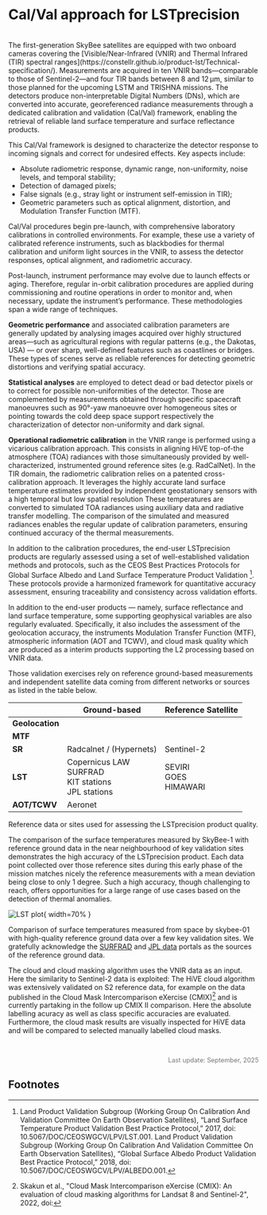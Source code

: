 # Cal/Val approach for LSTprecision 
<br>
The first-generation SkyBee satellites are equipped with two onboard cameras covering the [Visible/Near-Infrared (VNIR) and Thermal Infrared (TIR) spectral ranges](https://constellr.github.io/product-lst/Technical-specification/). Measurements are acquired in ten VNIR bands—comparable to those of Sentinel-2—and four TIR bands between 8 and 12 µm, similar to those planned for the upcoming LSTM and TRISHNA missions. The detectors produce non-interpretable Digital Numbers (DNs), which are converted into accurate, georeferenced radiance measurements through a dedicated calibration and validation (Cal/Val) framework, enabling the retrieval of reliable land surface temperature and surface reflectance  products. 
 
This Cal/Val framework is designed to characterize the detector response to incoming signals and correct for undesired effects. Key aspects include:  

- Absolute radiometric response, dynamic range, non-uniformity, noise levels, and temporal stability; 
- Detection of damaged pixels; 
- False signals (e.g., stray light or instrument self-emission in TIR); 
- Geometric parameters such as optical alignment, distortion, and Modulation Transfer Function (MTF).  

Cal/Val procedures begin pre-launch, with comprehensive laboratory calibrations in controlled environments. For example, these use a variety of calibrated reference instruments, such as blackbodies for thermal calibration and uniform light sources in the VNIR, to assess the detector responses, optical alignment, and radiometric accuracy. 
 
Post-launch, instrument performance may evolve due to launch effects or aging. Therefore, regular in-orbit calibration procedures are applied during commissioning and routine operations in order to monitor and, when necessary, update the instrument’s performance. These methodologies span a wide range of techniques. 
 
**Geometric performance** and associated calibration parameters are generally updated by analysing images acquired over highly structured areas—such as agricultural regions with regular patterns (e.g., the Dakotas, USA) — or over sharp, well-defined features such as coastlines or bridges. These types of scenes serve as reliable references for detecting geometric distortions and verifying spatial accuracy. 
 
**Statistical analyses** are employed to detect dead or bad detector pixels or to correct for possible non-uniformities of the detector. Those are complemented by measurements obtained through specific spacecraft manoeuvres such as 90°-yaw manoeuvre over homogeneous sites or pointing towards the cold deep space support respectively the characterization of detector non-uniformity and dark signal. 
 
**Operational radiometric calibration** in the VNIR range is performed using a vicarious calibration approach. This consists in aligning HiVE top-of-the atmosphere (TOA) radiances with those simultaneously provided by well-characterized, instrumented ground reference sites (e.g. RadCalNet). In the TIR domain, the radiometric calibration relies on a patented cross-calibration approach. It leverages the highly accurate land surface temperature estimates provided by independent geostationary sensors with a high temporal but low spatial resolution These temperatures are converted to simulated TOA radiances using auxiliary data and radiative transfer modelling. The comparison of the simulated and measured radiances enables the regular update of calibration parameters, ensuring continued accuracy of the thermal measurements.  

In addition to the calibration procedures, the end-user LSTprecision products are regularly assessed using a set of well-established validation methods and protocols, such as the CEOS Best Practices Protocols for Global Surface Albedo and Land Surface Temperature Product Validation [^custom-label]. These protocols provide a harmonized framework for quantitative accuracy assessment, ensuring traceability and consistency across validation efforts.  
 
In addition to the end-user products — namely, surface reflectance and land surface temperature, some supporting geophysical variables are also regularly evaluated. Specifically, it also includes the assessment of the geolocation accuracy, the instruments Modulation Transfer Function (MTF), atmospheric information (AOT and TCWV), and cloud mask quality which are produced as a interim products supporting the L2 processing based on VNIR data.  
 
Those validation exercises rely on reference ground-based measurements and independent satellite data coming from different networks or sources as listed in the table below. 

|  | Ground-based | Reference Satellite |
|--|--------------|---------------------|
| **Geolocation** |  |  |
| **MTF** |  |  |
| **SR** | Radcalnet / (Hypernets) |Sentinel-2 |
| **LST** | Copernicus LAW <br> SURFRAD <br> KIT stations <br> JPL stations | SEVIRI <br> GOES <br> HIMAWARI |
| **AOT/TCWV** | Aeronet |  |
<figcaption>Reference data or sites used for assessing the LSTprecision product quality.</figcaption>

The comparison of the surface temperatures measured by SkyBee-1 with reference ground data in the near neighbourhood of key validation sites demonstrates the high accuracy of the LSTprecision product. Each data point collected over those reference sites during this early phase of the mission matches nicely the reference measurements with a mean deviation being close to only 1 degree. Such a high accuracy, though challenging to reach, offers opportunities for a large range of use cases based on the detection of thermal anomalies.

![LST plot](https://public-data-213979744349.s3.eu-central-1.amazonaws.com/PUG/correlation_lst_surfrad_SBA01_constellr_allsites_extended_newlabels.png){ width=70% }
<figcaption>Comparison of surface temperatures measured from space by skybee-01 with high-quality reference ground data over a few key validation sites. We gratefully acknowledge the <a href= https://gml.noaa.gov/grad/surfrad/ >SURFRAD<a> and <a href= https://calval.jpl.nasa.gov/ >JPL data</a> portals as the sources of the reference ground data.</figcaption>

The cloud and cloud masking algorithm uses the VNIR data as an input. Here the similarity to Sentinel-2 data is exploited: The HiVE cloud algorithm was extensively validated on S2 reference data, for example on the data published in the Cloud Mask Intercomparison eXercise (CMIX)[^2] and is currently partaking in the follow up CMIX II comparison. Here the absolute labelling acuracy as well as class specific accuracies are evaluated. Furthermore, the cloud mask results are visually inspected for HiVE data and will be compared to selected manually labelled cloud masks.

<br>

<p style="text-align: right; font-size: 0.8rem; color: #777;">
  Last update: September, 2025
</p>



## Footnotes
[^custom-label]: Land Product Validation Subgroup (Working Group On Calibration And Validation Committee On Earth Observation Satellites), “Land Surface Temperature Product Validation Best Practice Protocol,” 2017, doi: 10.5067/DOC/CEOSWGCV/LPV/LST.001. 
Land Product Validation Subgroup (Working Group On Calibration And Validation Committee On Earth Observation Satellites), “Global Surface Albedo Product Validation Best Practice Protocol,” 2018, doi: 10.5067/DOC/CEOSWGCV/LPV/ALBEDO.001. 
[^2]: Skakun et al., "Cloud Mask Intercomparison eXercise (CMIX): An evaluation of cloud masking algorithms for Landsat 8 and Sentinel-2", 2022, doi: 
